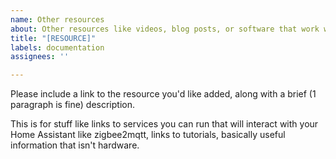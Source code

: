 ```yaml
---
name: Other resources
about: Other resources like videos, blog posts, or software that work with Home Assistant
title: "[RESOURCE]"
labels: documentation
assignees: ''

---
```


Please include a link to the resource you'd like added, along with a brief (1 paragraph is fine) description.

This is for stuff like links to services you can run that will interact with your Home Assistant like zigbee2mqtt, links to tutorials, basically useful information that isn't hardware.